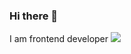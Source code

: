 ### Hi there 👋

I am frontend developer
![](https://komarev.com/ghpvc/?username=your-github-username)
<!--
**K4mino/K4mino** is a ✨ _special_ ✨ repository because its `README.md` (this file) appears on your GitHub profile.


